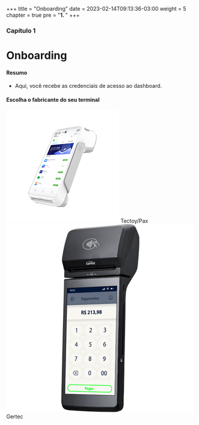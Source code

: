 +++
title = "Onboarding"
date = 2023-02-14T09:13:36-03:00
weight = 5
chapter = true
pre = "<b>1. </b>"
+++

### Capítulo 1
# Onboarding

#### Resumo
* Aqui, você recebe as credenciais de acesso ao dashboard.

#### Escolha o fabricante do seu terminal

[![tectoy](images/a930.png?width=200px)](tectoy/) Tectoy/Pax
[![gertec](images/GPOS720_3.png?width=200px)](gertec/) Gertec
